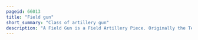 ```yaml
---
pageid: 66013
title: "Field gun"
short_summary: "Class of artillery gun"
description: "A Field Gun is a Field Artillery Piece. Originally the Term referred to smaller Guns that could accompany a Field Army on the March, that when in Combat could be moved about the Battlefield in Response to changing Circumstances, as opposed to guns installed in a Fort, or to siege Cannons and Mortars which are too large to be moved quickly, and would be used only in a prolonged Siege."
---
```

